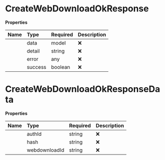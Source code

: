 # CreateWebDownloadOkResponse



**Properties**

| Name | Type | Required | Description |
| :-------- | :----------| :----------| :----------|
    | data | model | ❌ |  |
    | detail | string | ❌ |  |
    | error | any | ❌ |  |
    | success | boolean | ❌ |  |

# CreateWebDownloadOkResponseData



**Properties**

| Name | Type | Required | Description |
| :-------- | :----------| :----------| :----------|
    | authId | string | ❌ |  |
    | hash | string | ❌ |  |
    | webdownloadId | string | ❌ |  |



